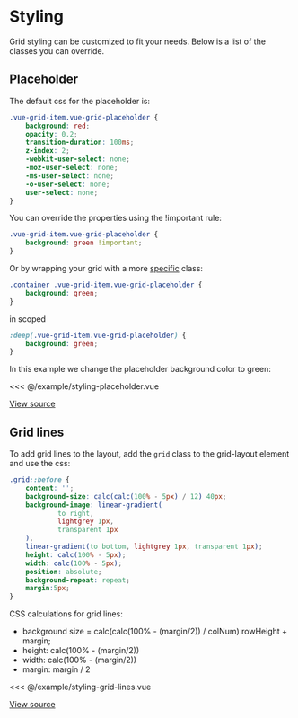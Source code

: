 <script setup>
import ExampleStylingGridLines from '@/example/styling-grid-lines.vue'
import ExampleStylingPlaceholder from '@/example/styling-placeholder.vue'
</script>

# Styling

Grid styling can be customized to fit your needs. Below is a list of the classes you can override.

## Placeholder

The default css for the placeholder is:

````css
.vue-grid-item.vue-grid-placeholder {
    background: red;
    opacity: 0.2;
    transition-duration: 100ms;
    z-index: 2;
    -webkit-user-select: none;
    -moz-user-select: none;
    -ms-user-select: none;
    -o-user-select: none;
    user-select: none;
}
````

You can override the properties using the !important rule:

````css
.vue-grid-item.vue-grid-placeholder {
    background: green !important;
}
````

Or by wrapping your grid with a more [specific](https://developer.mozilla.org/en-US/docs/Web/CSS/Specificity) class:

````css
.container .vue-grid-item.vue-grid-placeholder {
    background: green;
}
````

in scoped

````css
:deep(.vue-grid-item.vue-grid-placeholder) {
    background: green;
}
````


In this example we change the placeholder background color to green:

<ExampleStylingPlaceholder />

<<< @/example/styling-placeholder.vue

[View source](https://github.com/merfais/vue-grid-layout-v3/blob/master/website/src/example/styling-placeholder.vue)


## Grid lines

To add grid lines to the layout, add the ``grid`` class to the grid-layout element and use the css:

````css
.grid::before {
    content: '';
    background-size: calc(calc(100% - 5px) / 12) 40px;
    background-image: linear-gradient(
            to right,
            lightgrey 1px,
            transparent 1px
    ),
    linear-gradient(to bottom, lightgrey 1px, transparent 1px);
    height: calc(100% - 5px);
    width: calc(100% - 5px);
    position: absolute;
    background-repeat: repeat;
    margin:5px;
}
````

CSS calculations for grid lines:

* background size = calc(calc(100% - (margin/2)) / colNum) rowHeight + margin;
* height: calc(100% - (margin/2))
* width: calc(100% - (margin/2))
* margin: margin / 2

<ExampleStylingGridLines />
<<< @/example/styling-grid-lines.vue

[View source](https://github.com/merfais/vue-grid-layout-v3/blob/master/website/src/example/styling-grid-lines.vue)


